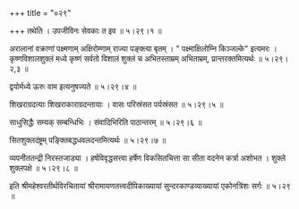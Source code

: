 +++
title = "०२९"

+++
तथेति । उपजीविनः सेवकाः त इव  ॥  ५।२९।१  ॥   

  

अरालानां वक्राणां पक्ष्मणाम् अक्षिरोम्णाम् राज्या पङ्क्त्या बृतम् । " पक्ष्माक्षिलोम्नि किञ्जल्के" इत्यमरः । कृष्णविशालशुक्लं मध्ये कृष्णं सर्वतो विशालं शुक्लं च अभितस्ताम्रम् अभिताम्रम्, प्रान्तरक्तमित्यर्थः  ॥  ५।२९।२,३  ॥   

  

द्वयोर्मध्ये ऊरुः वाम इत्यनुषज्यते  ॥  ५।२९।४  ॥   

  

शिखराग्रदत्याः शिखराकाराग्रदन्तायाः । वासः परिस्रंसत पर्यस्रंसत  ॥  ५।२९।५  ॥   

  

साधुसिद्धैः सम्यक् सम्बन्धिभिः । संवादिभिरिति पाठान्तरम्  ॥  ५।२९।६  ॥   

  

सितशुक्लदंष्ट्रम् पङ्क्तिबद्धधवलदन्तमित्यर्थः  ॥  ५।२९।७  ॥   

  

व्यपनीततन्द्री निरस्तजाड्या । हर्षविवृद्धसत्त्वा हर्षेण विकसितचित्ता सा सीता वदनेन कर्त्रा अशोभत । शुक्ले शुक्लपक्षे  ॥  ५।२९।८  ॥   

  

इति श्रीमहेश्वरतीर्थविरचितायां श्रीरामायणतत्त्वदीपिकाख्यायां सुन्दरकाण्डव्याख्यायां एकोनत्रिंशः सर्गः  ॥  ५।२९  ॥   

  


